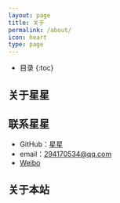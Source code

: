 ```yaml
---
layout: page
title: 关于
permalink: /about/
icon: heart
type: page
---
```


* 目录
{:toc}

## 关于星星


## 联系星星

* GitHub：[星星](https://github.com/LX-LIXING)
* email：294170534@qq.com
* [Weibo](http://weibo.com/u/5321790539)

## 关于本站


